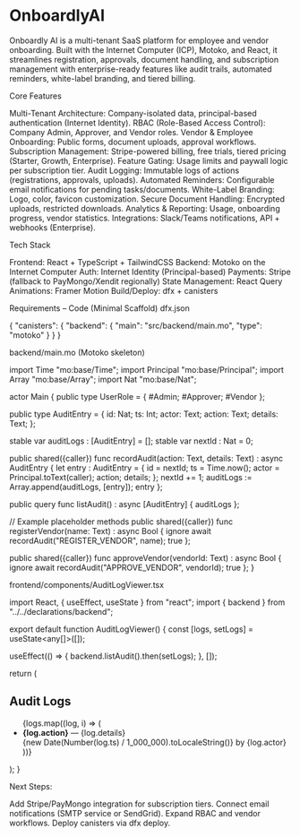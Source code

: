 # OnboardlyAI
Onboardly AI is a multi-tenant SaaS platform for employee and vendor onboarding. Built with the Internet Computer (ICP), Motoko, and React, it streamlines registration, approvals, document handling, and subscription management with enterprise-ready features like audit trails, automated reminders, white-label branding, and tiered billing.

Core Features

Multi-Tenant Architecture: Company-isolated data, principal-based authentication (Internet Identity).
RBAC (Role-Based Access Control): Company Admin, Approver, and Vendor roles.
Vendor & Employee Onboarding: Public forms, document uploads, approval workflows.
Subscription Management: Stripe-powered billing, free trials, tiered pricing (Starter, Growth, Enterprise).
Feature Gating: Usage limits and paywall logic per subscription tier.
Audit Logging: Immutable logs of actions (registrations, approvals, uploads).
Automated Reminders: Configurable email notifications for pending tasks/documents.
White-Label Branding: Logo, color, favicon customization.
Secure Document Handling: Encrypted uploads, restricted downloads.
Analytics & Reporting: Usage, onboarding progress, vendor statistics.
Integrations: Slack/Teams notifications, API + webhooks (Enterprise).

Tech Stack

Frontend: React + TypeScript + TailwindCSS
Backend: Motoko on the Internet Computer
Auth: Internet Identity (Principal-based)
Payments: Stripe (fallback to PayMongo/Xendit regionally)
State Management: React Query
Animations: Framer Motion
Build/Deploy: dfx + canisters

Requirements – Code (Minimal Scaffold)
dfx.json

{
  "canisters": {
    "backend": {
      "main": "src/backend/main.mo",
      "type": "motoko"
    }
  }
}

backend/main.mo (Motoko skeleton)

import Time "mo:base/Time";
import Principal "mo:base/Principal";
import Array "mo:base/Array";
import Nat "mo:base/Nat";

actor Main {
  public type UserRole = { #Admin; #Approver; #Vendor };

  public type AuditEntry = {
    id: Nat;
    ts: Int;
    actor: Text;
    action: Text;
    details: Text;
  };

  stable var auditLogs : [AuditEntry] = [];
  stable var nextId : Nat = 0;

  public shared({caller}) func recordAudit(action: Text, details: Text) : async AuditEntry {
    let entry : AuditEntry = {
      id = nextId;
      ts = Time.now();
      actor = Principal.toText(caller);
      action;
      details;
    };
    nextId += 1;
    auditLogs := Array.append(auditLogs, [entry]);
    entry
  };

  public query func listAudit() : async [AuditEntry] {
    auditLogs
  };

  // Example placeholder methods
  public shared({caller}) func registerVendor(name: Text) : async Bool {
    ignore await recordAudit("REGISTER_VENDOR", name);
    true
  };

  public shared({caller}) func approveVendor(vendorId: Text) : async Bool {
    ignore await recordAudit("APPROVE_VENDOR", vendorId);
    true
  };
}

frontend/components/AuditLogViewer.tsx

import React, { useEffect, useState } from "react";
import { backend } from "../../declarations/backend";

export default function AuditLogViewer() {
  const [logs, setLogs] = useState<any[]>([]);

  useEffect(() => {
    backend.listAudit().then(setLogs);
  }, []);

  return (
    <div>
      <h2 className="text-xl font-bold mb-3">Audit Logs</h2>
      <ul className="space-y-2">
        {logs.map((log, i) => (
          <li key={i} className="border p-2 rounded">
            <strong>{log.action}</strong> — {log.details}  
            <div className="text-xs text-gray-600">
              {new Date(Number(log.ts) / 1_000_000).toLocaleString()} by {log.actor}
            </div>
          </li>
        ))}
      </ul>
    </div>
  );
}

Next Steps:

Add Stripe/PayMongo integration for subscription tiers.
Connect email notifications (SMTP service or SendGrid).
Expand RBAC and vendor workflows.
Deploy canisters via dfx deploy.
